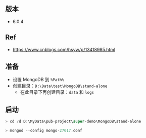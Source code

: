 ## 版本
- 6.0.4

## Ref
- https://www.cnblogs.com/hsyw/p/13418985.html

## 准备
- 设置 MongoDB 到 `%Path%`
- 创建目录：`D:\Data\test\MongoDB\stand-alone`
  - 在此目录下再创建目录：`data` 和 `logs`

## 启动
```js
> cd /d D:\MyData\pub-project\super-demo\MongoDB\stand-alone

> mongod --config mongo-27017.conf
```
